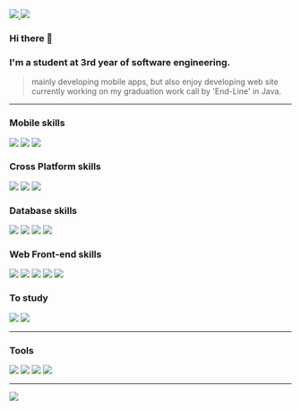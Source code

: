 <a href="https://enterprise09.github.io/">
<img src="https://img.shields.io/badge/-TechLog-black?logo=Github&logoColor=white" />
</a>
<a href="https://www.instagram.com/k_teaho0909/">
<img src="https://img.shields.io/badge/-Instagram-E4405F?logo=Instagram&logoColor=white" />
</a>
</p>

### Hi there 👋<br />

### I'm a student at 3rd year of software engineering. <br />

> mainly developing mobile apps, but also enjoy developing web site <br />
> currently working on my graduation work call by 'End-Line' in Java.<br />

---

<!-- [![Top Langs](https://github-readme-stats.vercel.app/api/top-langs/?username=Enterprise09&layout=compact)](https://github.com/anuraghazra/github-readme-stats) -->

### Mobile skills

<p>
<img src="https://img.shields.io/badge/-Android-brightgreen?logo=Android&logoColor=white" />
<img src="https://img.shields.io/badge/-IOS-black?logo=IOS&logoColor=white" />
<img src="https://img.shields.io/badge/-Java-00758F?logo=Java&logoColor=white" />
</p>

### Cross Platform skills

<p>
<img src="https://img.shields.io/badge/-ReactNative-2A2C2E?logo=React&logoColor=61DAFB" />
<img src="https://img.shields.io/badge/-Expo-000020?logo=Expo&logoColor=white" />
<img src="https://img.shields.io/badge/-Flutter-00C7FA?logo=Flutter&logoColor=white" />
</p>

### Database skills

<p>
<img src="https://img.shields.io/badge/-MySQL-4479A1?logo=MySQL&logoColor=white" />
<img src="https://img.shields.io/badge/-SQLite-003B57?logo=SQLite&logoColor=white" />
<img src="https://img.shields.io/badge/-Firebase-white?logo=Firebase&logoColor=FFCA28" />
<img src="https://img.shields.io/badge/-Oracle-F80000?logo=Oracle&logoColor=white" />
</p>

### Web Front-end skills

<p>
<img src="https://img.shields.io/badge/-HTML-E44F26?logo=Html5&logoColor=white" />
<img src="https://img.shields.io/badge/-CSS-33A9DC?logo=CSS3&logoColor=white" />
<img src="https://img.shields.io/badge/-Javascript-F0DA50?logo=Javascript&logoColor=323230" />
<img src="https://img.shields.io/badge/-TypeScript-007ACC?logo=Typescript&logoColor=white" />
<img src="https://img.shields.io/badge/-React.js-2A2C2E?logo=React&logoColor=61DAFB" />
</p>

### To study

<p>
<img src="https://img.shields.io/badge/-Spring-6DB43D?logo=Spring&logoColor=white" />
<!-- <img src="https://img.shields.io/badge/-.NET-67217A?logo=.NET&logoColor=white" /> -->
<img src="https://img.shields.io/badge/-Node.js-83CD29?logo=Node.js&logoColor=white" />
<!-- <img src="https://img.shields.io/badge/-Python-3776AB?logo=Python&logoColor=white" /> -->
</p>

<!-- ### Game skills

<p>
<img src="https://img.shields.io/badge/-Unity-black?logo=Unity&logoColor=white" />
</p> -->

---

### Tools

<p>
<img src="https://img.shields.io/badge/-VSCode-007ACC?logo=VisualStudioCode&logoColor=white" />
<img src="https://img.shields.io/badge/-Visual Studio-5C2D91?logo=VisualStudio&logoColor=white" />
<img src="https://img.shields.io/badge/-Android Studio-3DDC84?logo=AndroidStudio&logoColor=white" />
<!-- <img src="https://img.shields.io/badge/-VMWare-2F3035?logo=VMWare&logoColor=FEC810" />
<img src="https://img.shields.io/badge/-CodeSandbox-black?logo=CodeSandbox&logoColor=white" /> -->
<img src="https://img.shields.io/badge/-Eclipse-2C2255?logo=EclipseIDE&logoColor=white" />
</p>

<!-- ### Design

<p>
<img src="https://img.shields.io/badge/-Protools-6A2399?logo=Protools&logoColor=white" />
<img src="https://img.shields.io/badge/-Photoshop-31A8FF?logo=Adobe Photoshop&logoColor=001D34" />
<img src="https://img.shields.io/badge/-Pr-9A99FF?logo=Adobe Premiere Pro&logoColor=00005A" />
<img src="https://img.shields.io/badge/-LrC-31A8FF?logo=Adobe Lightroom Classic&logoColor=001D34" />
<img src="https://img.shields.io/badge/-Ae-9A99FF?logo=Adobe After Effects&logoColor=00005A" />
</p> 

### OS

<p>
<img src="https://img.shields.io/badge/-MacOS-black?logo=macOS&logoColor=white" />
<img src="https://img.shields.io/badge/-Windows10-00A9E8?logo=Windows&logoColor=white" />
<img src="https://img.shields.io/badge/-Kali Linux-2C86CD?logo=Kali Linux&logoColor=white" />
</p>
-->
---

<img src="https://github-readme-stats.vercel.app/api?username=Enterprise09&show_icons=true&hide=prs,contribs">

<!-- [![Anurag's GitHub stats](https://github-readme-stats.vercel.app/api?username=Enterprise09&show_icons=true&hide=prs,contribs)](https://github.com/anuraghazra/github-readme-stats) -->


<!--
### Hi there 👋
**Enterprise09/Enterprise09** is a ✨ _special_ ✨ repository because its `README.md` (this file) appears on your GitHub profile.

Here are some ideas to get you started:

- 🔭 I’m currently working on ...
- 🌱 I’m currently learning ...
- 👯 I’m looking to collaborate on ...
- 🤔 I’m looking for help with ...
- 💬 Ask me about ...
- 📫 How to reach me: ...
- 😄 Pronouns: ...
- ⚡ Fun fact: ...
-->
